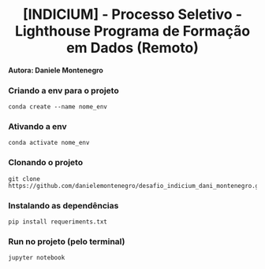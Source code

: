 
<h1 align="center">[INDICIUM] - Processo Seletivo - Lighthouse Programa de Formação em Dados (Remoto)</h1>

#### Autora: Daniele Montenegro

### Criando a env para o projeto

<pre><code>conda create --name nome_env
</code></pre>

### Ativando a env

<pre><code>conda activate nome_env
</code></pre>

### Clonando o projeto

<pre><code>git clone https://github.com/danielemontenegro/desafio_indicium_dani_montenegro.git
</code></pre>

### Instalando as dependências

<pre><code>pip install requeriments.txt
</code></pre>


### Run no projeto (pelo terminal)

<pre><code>jupyter notebook
</code></pre>



